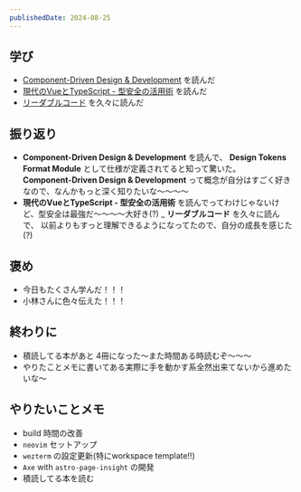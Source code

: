 ```yaml
---
publishedDate: 2024-08-25
---
```


## 学び
- [Component-Driven Design & Development](https://speakerdeck.com/sakito/component-driven-design-and-development) を読んだ
- [現代のVueとTypeScript - 型安全の活用術](https://speakerdeck.com/minako__ph/xian-dai-novuetotypescript-xing-an-quan-nohuo-yong-shu) を読んだ
- [リーダブルコード](https://www.amazon.co.jp/%E3%83%AA%E3%83%BC%E3%83%80%E3%83%96%E3%83%AB%E3%82%B3%E3%83%BC%E3%83%89-%E2%80%95%E3%82%88%E3%82%8A%E8%89%AF%E3%81%84%E3%82%B3%E3%83%BC%E3%83%89%E3%82%92%E6%9B%B8%E3%81%8F%E3%81%9F%E3%82%81%E3%81%AE%E3%82%B7%E3%83%B3%E3%83%97%E3%83%AB%E3%81%A7%E5%AE%9F%E8%B7%B5%E7%9A%84%E3%81%AA%E3%83%86%E3%82%AF%E3%83%8B%E3%83%83%E3%82%AF-Theory-practice-Boswell/dp/4873115655) を久々に読んだ

## 振り返り
- **Component-Driven Design & Development** を読んで、 **Design Tokens Format Module** として仕様が定義されてると知って驚いた。  
**Component-Driven Design & Development** って概念が自分はすごく好きなので、なんかもっと深く知りたいな〜〜〜〜
- **現代のVueとTypeScript - 型安全の活用術** を読んでってわけじゃないけど、型安全は最強だ〜〜〜〜大好き(?)
_ **リーダブルコード** を久々に読んで、 以前よりもすっと理解できるようになってたので、自分の成長を感じた(?)

## 褒め
- 今日もたくさん学んだ！！！
- 小林さんに色々伝えた！！！

## 終わりに
- 積読してる本があと 4冊になった〜また時間ある時読むぞ〜〜〜
- やりたことメモに書いてある実際に手を動かす系全然出来てないから進めたいな〜

## やりたいことメモ
- build 時間の改善
- `neovim` セットアップ
- `wezterm` の設定更新(特にworkspace template!!)
- `Axe` with `astro-page-insight` の開発
- 積読してる本を読む
